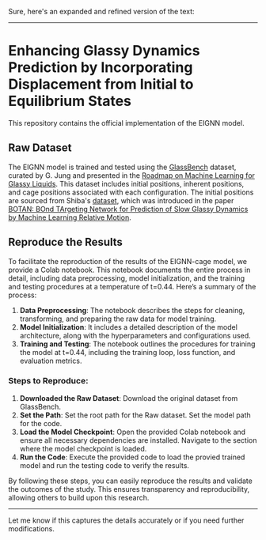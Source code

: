 Sure, here's an expanded and refined version of the text:

---

# Enhancing Glassy Dynamics Prediction by Incorporating Displacement from Initial to Equilibrium States

This repository contains the official implementation of the EIGNN model.

## Raw Dataset

The EIGNN model is trained and tested using the [GlassBench](https://doi.org/10.5281/zenodo.10118191) dataset, curated by G. Jung and presented in the [Roadmap on Machine Learning for Glassy Liquids](https://arxiv.org/abs/2311.14752). This dataset includes initial positions, inherent positions, and cage positions associated with each configuration. The initial positions are sourced from Shiba's [dataset](https://ipomoea-www.cc.u-tokyo.ac.jp/i29002/botan/public_dataset.tar.gz), which was introduced in the paper [BOTAN: BOnd TArgeting Network for Prediction of Slow Glassy Dynamics by Machine Learning Relative Motion](https://pubs.aip.org/aip/jcp/article/158/8/084503/2868947/BOTAN-BOnd-TArgeting-Network-for-prediction-of).

## Reproduce the Results

To facilitate the reproduction of the results of the EIGNN-cage model, we provide a Colab notebook. This notebook documents the entire process in detail, including data preprocessing, model initialization, and the training and testing procedures at a temperature of t=0.44. Here’s a summary of the process:

1. **Data Preprocessing**: The notebook describes the steps for cleaning, transforming, and preparing the raw data for model training.
2. **Model Initialization**: It includes a detailed description of the model architecture, along with the hyperparameters and configurations used.
3. **Training and Testing**: The notebook outlines the procedures for training the model at t=0.44, including the training loop, loss function, and evaluation metrics.

### Steps to Reproduce:

1. **Downloaded the Raw Dataset**: Download the original dataset from GlassBench.  
2. **Set the Path**: Set the root path for the Raw dataset. Set the model path for the code.
3. **Load the Model Checkpoint**: Open the provided Colab notebook and ensure all necessary dependencies are installed. Navigate to the section where the model checkpoint is loaded.
4. **Run the Code**: Execute the provided code to load the provied trained model and run the testing code to verify the results.

By following these steps, you can easily reproduce the results and validate the outcomes of the study. This ensures transparency and reproducibility, allowing others to build upon this research.

---

Let me know if this captures the details accurately or if you need further modifications.
